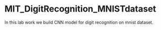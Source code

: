 # MIT_DigitRecognition_MNISTdataset
In this lab work we build CNN model for digit recognition on mnist dataset.
